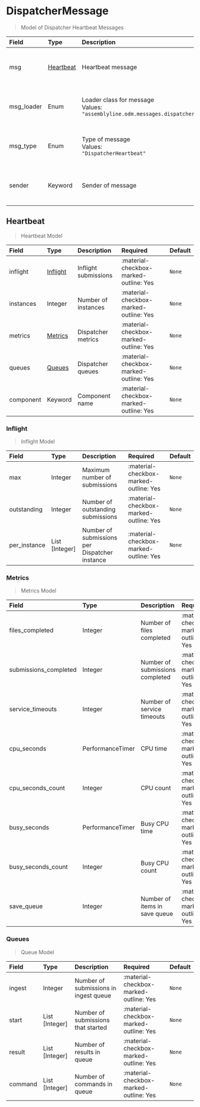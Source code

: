 [comment]: # (AUTOGENERATED MARKDOWN CONTENT. UPDATES TO ODM DOCUMENTATION SHOULD BE DONE THROUGH ASSEMBLYLINE-BASE REPO!)
# DispatcherMessage
> Model of Dispatcher Heartbeat Messages

| Field | Type | Description | Required | Default |
| :--- | :--- | :--- | :--- | :--- |
| msg | [Heartbeat](/assemblyline4_docs/odm/messages/dispatcher_heartbeat/#heartbeat) | Heartbeat message | :material-checkbox-marked-outline: Yes | `None` |
| msg_loader | Enum | Loader class for message<br>Values:<br>`"assemblyline.odm.messages.dispatcher_heartbeat.DispatcherMessage"` | :material-checkbox-marked-outline: Yes | `assemblyline.odm.messages.dispatcher_heartbeat.DispatcherMessage` |
| msg_type | Enum | Type of message<br>Values:<br>`"DispatcherHeartbeat"` | :material-checkbox-marked-outline: Yes | `DispatcherHeartbeat` |
| sender | Keyword | Sender of message | :material-checkbox-marked-outline: Yes | `None` |


[comment]: # (AUTOGENERATED MARKDOWN CONTENT. UPDATES TO ODM DOCUMENTATION SHOULD BE DONE THROUGH ASSEMBLYLINE-BASE REPO!)
## Heartbeat
> Heartbeat Model

| Field | Type | Description | Required | Default |
| :--- | :--- | :--- | :--- | :--- |
| inflight | [Inflight](/assemblyline4_docs/odm/messages/dispatcher_heartbeat/#inflight) | Inflight submissions | :material-checkbox-marked-outline: Yes | `None` |
| instances | Integer | Number of instances | :material-checkbox-marked-outline: Yes | `None` |
| metrics | [Metrics](/assemblyline4_docs/odm/messages/dispatcher_heartbeat/#metrics) | Dispatcher metrics | :material-checkbox-marked-outline: Yes | `None` |
| queues | [Queues](/assemblyline4_docs/odm/messages/dispatcher_heartbeat/#queues) | Dispatcher queues | :material-checkbox-marked-outline: Yes | `None` |
| component | Keyword | Component name | :material-checkbox-marked-outline: Yes | `None` |


[comment]: # (AUTOGENERATED MARKDOWN CONTENT. UPDATES TO ODM DOCUMENTATION SHOULD BE DONE THROUGH ASSEMBLYLINE-BASE REPO!)
### Inflight
> Inflight Model

| Field | Type | Description | Required | Default |
| :--- | :--- | :--- | :--- | :--- |
| max | Integer | Maximum number of submissions | :material-checkbox-marked-outline: Yes | `None` |
| outstanding | Integer | Number of outstanding submissions | :material-checkbox-marked-outline: Yes | `None` |
| per_instance | List [Integer] | Number of submissions per Dispatcher instance | :material-checkbox-marked-outline: Yes | `None` |


[comment]: # (AUTOGENERATED MARKDOWN CONTENT. UPDATES TO ODM DOCUMENTATION SHOULD BE DONE THROUGH ASSEMBLYLINE-BASE REPO!)
### Metrics
> Metrics Model

| Field | Type | Description | Required | Default |
| :--- | :--- | :--- | :--- | :--- |
| files_completed | Integer | Number of files completed | :material-checkbox-marked-outline: Yes | `None` |
| submissions_completed | Integer | Number of submissions completed | :material-checkbox-marked-outline: Yes | `None` |
| service_timeouts | Integer | Number of service timeouts | :material-checkbox-marked-outline: Yes | `None` |
| cpu_seconds | PerformanceTimer | CPU time | :material-checkbox-marked-outline: Yes | `None` |
| cpu_seconds_count | Integer | CPU count | :material-checkbox-marked-outline: Yes | `None` |
| busy_seconds | PerformanceTimer | Busy CPU time | :material-checkbox-marked-outline: Yes | `None` |
| busy_seconds_count | Integer | Busy CPU count | :material-checkbox-marked-outline: Yes | `None` |
| save_queue | Integer | Number of items in save queue | :material-checkbox-marked-outline: Yes | `None` |


[comment]: # (AUTOGENERATED MARKDOWN CONTENT. UPDATES TO ODM DOCUMENTATION SHOULD BE DONE THROUGH ASSEMBLYLINE-BASE REPO!)
### Queues
> Queue Model

| Field | Type | Description | Required | Default |
| :--- | :--- | :--- | :--- | :--- |
| ingest | Integer | Number of submissions in ingest queue | :material-checkbox-marked-outline: Yes | `None` |
| start | List [Integer] | Number of submissions that started | :material-checkbox-marked-outline: Yes | `None` |
| result | List [Integer] | Number of results in queue | :material-checkbox-marked-outline: Yes | `None` |
| command | List [Integer] | Number of commands in queue | :material-checkbox-marked-outline: Yes | `None` |


